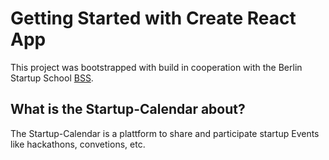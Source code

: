 # Getting Started with Create React App

This project was bootstrapped with build in cooperation with the Berlin Startup School [BSS](https://de.berlinstartupschool.com/).

## What is the Startup-Calendar about?

The Startup-Calendar is a plattform to share and participate startup Events like hackathons, convetions, etc.
